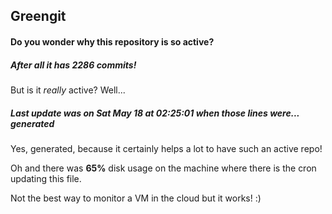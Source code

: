 ## Greengit

#### Do you wonder why this repository is so active?

##### After all it has 2286 commits!

But is it *really* active? Well...

##### Last update was on Sat May 18 at 02:25:01 when those lines were... generated

Yes, generated, because it certainly helps a lot to have such an active repo!

Oh and there was **65%** disk usage on the machine
where there is the cron updating this file.

Not the best way to monitor a VM in the cloud but it works! :)
